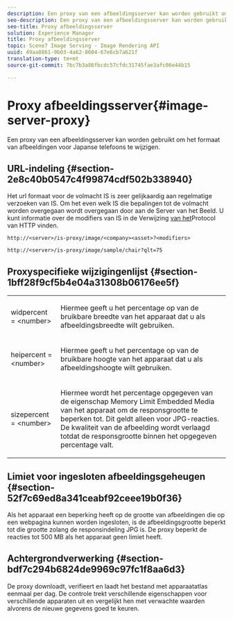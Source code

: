 ```yaml
---
description: Een proxy van een afbeeldingsserver kan worden gebruikt om het formaat van afbeeldingen voor Japanse telefoons te wijzigen.
seo-description: Een proxy van een afbeeldingsserver kan worden gebruikt om het formaat van afbeeldingen voor Japanse telefoons te wijzigen.
seo-title: Proxy afbeeldingsserver
solution: Experience Manager
title: Proxy afbeeldingsserver
topic: Scene7 Image Serving - Image Rendering API
uuid: 49aa0861-9b03-4a62-8604-67e6cb7a621f
translation-type: tm+mt
source-git-commit: 7bc7b3a86fbcdc57cfdc31745fae3afc06e44b15

---
```



# Proxy afbeeldingsserver{#image-server-proxy}

Een proxy van een afbeeldingsserver kan worden gebruikt om het formaat van afbeeldingen voor Japanse telefoons te wijzigen.

## URL-indeling {#section-2e8c40b0547c4f99874cdf502b338940}

Het url formaat voor de volmacht IS is zeer gelijkaardig aan regelmatige verzoeken van IS. Om het even welk IS die bepalingen tot de volmacht worden overgegaan wordt overgegaan door aan de Server van het Beeld. U kunt informatie over de modifiers van IS in de Verwijzing [van het](../../is-api/http-ref/image-serving-api-ref/c-http-protocol-reference/c-introduction/c-introduction.md#concept-dbbd5241bc6248ad9b9d7f6c635c311e)Protocol van HTTP vinden.

`http://<server>/is-proxy/image/<company><asset>?<modifiers>`

`http://<server>/is-proxy/image/sample/chair?qlt=75`

## Proxyspecifieke wijzigingenlijst {#section-1bff28f9cf5b4e04a31308b06176ee5f}

<table id="simpletable_40C1DFB183B54A79BCF65D51ED480CE0"> 
 <tr class="strow"> 
  <td class="stentry"> <p><span class="codeph"> widpercent = &lt;number&gt;</span> </p></td> 
  <td class="stentry"> <p>Hiermee geeft u het percentage op van de bruikbare breedte van het apparaat dat u als afbeeldingsbreedte wilt gebruiken. </p></td> 
 </tr> 
 <tr class="strow"> 
  <td class="stentry"> <p><span class="codeph"> heipercent = &lt;number&gt;</span> </p></td> 
  <td class="stentry"> <p>Hiermee geeft u het percentage op van de bruikbare hoogte van het apparaat dat u als afbeeldingshoogte wilt gebruiken. </p></td> 
 </tr> 
 <tr class="strow"> 
  <td class="stentry"> <p><span class="codeph"> sizepercent = &lt;number&gt;</span> </p></td> 
  <td class="stentry"> <p>Hiermee wordt het percentage opgegeven van de eigenschap Memory Limit Embedded Media van het apparaat om de responsgrootte te beperken tot. Dit geldt alleen voor JPG-reacties. De kwaliteit van de afbeelding wordt verlaagd totdat de responsgrootte binnen het opgegeven percentage valt. </p></td> 
 </tr> 
</table>

## Limiet voor ingesloten afbeeldingsgeheugen {#section-52f7c69ed8a341ceabf92ceee19b0f36}

Als het apparaat een beperking heeft op de grootte van afbeeldingen die op een webpagina kunnen worden ingesloten, is de afbeeldingsgrootte beperkt tot die grootte zolang de responsindeling JPG is. De proxy beperkt de reacties tot 500 MB als het apparaat geen limiet heeft.

## Achtergrondverwerking {#section-bdf7c294b6824de9969c97fc1f8aa6d3}

De proxy downloadt, verifieert en laadt het bestand met apparaatatlas eenmaal per dag. De controle trekt verschillende eigenschappen voor verschillende apparaten uit en vergelijkt hen met verwachte waarden alvorens de nieuwe gegevens goed te keuren.
